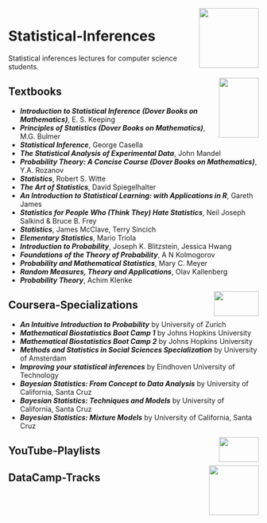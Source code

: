 <img align="right" width="120" height="120" src="https://github.com/cs-MohamedAyman/Computer-Science-Textbooks/blob/master/logos/statistical-inferences.jpg">

# Statistical-Inferences
Statistical inferences lectures for computer science students.

<img align="right" width="80" height="120" src="https://github.com/cs-MohamedAyman/Computer-Science-Textbooks/blob/master/logos/textbooks.jpg">

## Textbooks

* ***Introduction to Statistical Inference (Dover Books on Mathematics)***, E. S. Keeping
* ***Principles of Statistics (Dover Books on Mathematics)***, M.G. Bulmer
* ***Statistical Inference***, George Casella
* ***The Statistical Analysis of Experimental Data***, John Mandel
* ***Probability Theory: A Concise Course (Dover Books on Mathematics)***, Y.A. Rozanov
* ***Statistics***, Robert S. Witte
* ***The Art of Statistics***, David Spiegelhalter
* ***An Introduction to Statistical Learning: with Applications in R***, Gareth James
* ***Statistics for People Who (Think They) Hate Statistics***, Neil Joseph Salkind & Bruce B. Frey
* ***Statistics***, James McClave, Terry Sincich
* ***Elementary Statistics***, Mario Triola
* ***Introduction to Probability***, Joseph K. Blitzstein, Jessica Hwang
* ***Foundations of the Theory of Probability***, A N Kolmogorov
* ***Probability and Mathematical Statistics***, Mary C. Meyer
* ***Random Measures, Theory and Applications***, Olav Kallenberg
* ***Probability Theory***, Achim Klenke

<img align="right" width="90" height="50" src="https://github.com/cs-MohamedAyman/Coursera-Specializations/blob/master/organizations-logos/coursera.jpg">

## Coursera-Specializations

* ***An Intuitive Introduction to Probability*** by University of Zurich
* ***Mathematical Biostatistics Boot Camp 1*** by Johns Hopkins University
* ***Mathematical Biostatistics Boot Camp 2*** by Johns Hopkins University
* ***Methods and Statistics in Social Sciences Specialization*** by University of Amsterdam
* ***Improving your statistical inferences*** by Eindhoven University of Technology
* ***Bayesian Statistics: From Concept to Data Analysis*** by University of California, Santa Cruz
* ***Bayesian Statistics: Techniques and Models*** by University of California, Santa Cruz
* ***Bayesian Statistics: Mixture Models*** by University of California, Santa Cruz

<img align="right" width="80" height="50" src="https://github.com/cs-MohamedAyman/YouTube-Playlists/blob/master/organizations-logos/youtube.jpg">

## YouTube-Playlists

<img align="right" width="100" height="100" src="https://github.com/cs-MohamedAyman/DataCamp-Tracks/blob/master/organizations-logos/datacamp.jpg">

## DataCamp-Tracks
